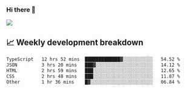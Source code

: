 ### Hi there 👋
<img align="center" src="https://github-readme-stats.vercel.app/api?username=Tumao727&show_icons=true&hide_title=true&theme=dracula" />


## 📈 Weekly development breakdown
<!--START_SECTION:waka-->

```txt
TypeScript   12 hrs 52 mins  █████████████▓░░░░░░░░░░░   54.52 %
JSON         3 hrs 20 mins   ███▓░░░░░░░░░░░░░░░░░░░░░   14.12 %
HTML         2 hrs 59 mins   ███░░░░░░░░░░░░░░░░░░░░░░   12.65 %
CSS          2 hrs 48 mins   ███░░░░░░░░░░░░░░░░░░░░░░   11.87 %
Other        1 hr 36 mins    █▓░░░░░░░░░░░░░░░░░░░░░░░   06.84 %
```

<!--END_SECTION:waka-->